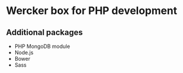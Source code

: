 Wercker box for PHP development
===============================

## Additional packages

- PHP MongoDB module
- Node.js
- Bower
- Sass
